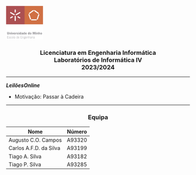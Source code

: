 <img src='uminho.png' width="20%"/>

<h3 align="center">Licenciatura em Engenharia Informática <br> Laboratórios de Informática IV <br> 2023/2024 </h3>

---


<i>**Leilões</i>**<i>**Online**</i>

- Motivação:
  Passar à Cadeira
---
<h3 align="center">Equipa</h3>

<div align="center">


|          Nome          | Número |
|------------------------|--------|
| Augusto C.O. Campos    | A93320 |
| Carlos A.F.D. da Silva | A93199 |
| Tiago A. Silva         | A93182 |
| Tiago P. Silva         | A93285 |


</div>

